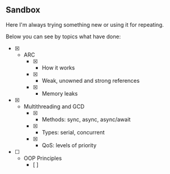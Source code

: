 ## Sandbox
Here I'm always trying something new or using it for repeating.

Below you can see by topics what have done:

- [x] - ARC
    - [x] - How it works
    - [x] - Weak, unowned and strong references
    - [x] - Memory leaks
- [x] - Multithreading and GCD 
    - [x] - Methods: sync, async, async/await
    - [x] - Types: serial, concurrent
    - [x] - QoS: levels of priority
- [ ] - OOP Principles 
    - [ ] 
